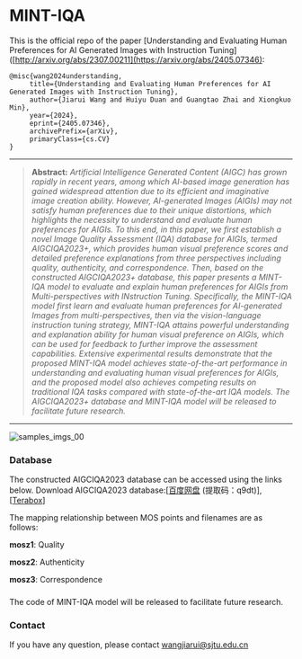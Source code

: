 # MINT-IQA

This is the official repo of the paper [Understanding and Evaluating Human Preferences
for AI Generated Images with Instruction Tuning]([http://arxiv.org/abs/2307.00211](https://arxiv.org/abs/2405.07346):
 ```
@misc{wang2024understanding,
      title={Understanding and Evaluating Human Preferences for AI Generated Images with Instruction Tuning}, 
      author={Jiarui Wang and Huiyu Duan and Guangtao Zhai and Xiongkuo Min},
      year={2024},
      eprint={2405.07346},
      archivePrefix={arXiv},
      primaryClass={cs.CV}
}
```
<hr />

> **Abstract:** *Artificial Intelligence Generated Content (AIGC)
has grown rapidly in recent years, among which AI-based image
generation has gained widespread attention due to its efficient
and imaginative image creation ability. However, AI-generated
Images (AIGIs) may not satisfy human preferences due to their
unique distortions, which highlights the necessity to understand
and evaluate human preferences for AIGIs. To this end, in this
paper, we first establish a novel Image Quality Assessment (IQA)
database for AIGIs, termed AIGCIQA2023+, which provides
human visual preference scores and detailed preference explanations from three perspectives including quality, authenticity, and
correspondence. Then, based on the constructed AIGCIQA2023+
database, this paper presents a MINT-IQA model to evaluate and
explain human preferences for AIGIs from Multi-perspectives
with INstruction Tuning. Specifically, the MINT-IQA model first
learn and evaluate human preferences for AI-generated Images
from multi-perspectives, then via the vision-language instruction
tuning strategy, MINT-IQA attains powerful understanding and
explanation ability for human visual preference on AIGIs, which
can be used for feedback to further improve the assessment
capabilities. Extensive experimental results demonstrate that the
proposed MINT-IQA model achieves state-of-the-art performance
in understanding and evaluating human visual preferences for
AIGIs, and the proposed model also achieves competing results
on traditional IQA tasks compared with state-of-the-art IQA
models. The AIGCIQA2023+ database and MINT-IQA model
will be released to facilitate future research.* 
<hr />

![samples_imgs_00](https://github.com/wangjiarui153/AIGCIQA2023/assets/104545370/ab434e91-a766-4de4-babd-1d8fe5cb70c0)
### Database
The constructed AIGCIQA2023 database can be accessed using the links below.
Download AIGCIQA2023 database:[[百度网盘](https://pan.baidu.com/s/1v85j6hKJcRcHm74FDTEosA) 
(提取码：q9dt)], [[Terabox](https://terabox.com/s/1DtV-A9XiuQQDvVPXn6rYvg)]

The mapping relationship between MOS points and filenames are as follows:

**mosz1**: Quality

**mosz2**: Authenticity

**mosz3**: Correspondence
###
The code of MINT-IQA model will be released to facilitate future research.
### Contact
If you have any question, please contact wangjiarui@sjtu.edu.cn
